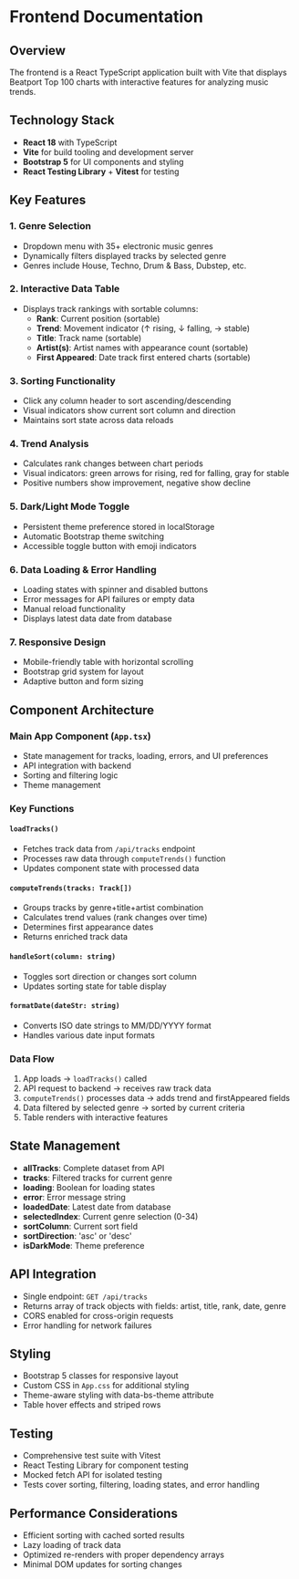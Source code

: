 # Frontend Documentation

## Overview
The frontend is a React TypeScript application built with Vite that displays Beatport Top 100 charts with interactive features for analyzing music trends.

## Technology Stack
- **React 18** with TypeScript
- **Vite** for build tooling and development server
- **Bootstrap 5** for UI components and styling
- **React Testing Library** + **Vitest** for testing

## Key Features

### 1. Genre Selection
- Dropdown menu with 35+ electronic music genres
- Dynamically filters displayed tracks by selected genre
- Genres include House, Techno, Drum & Bass, Dubstep, etc.

### 2. Interactive Data Table
- Displays track rankings with sortable columns:
  - **Rank**: Current position (sortable)
  - **Trend**: Movement indicator (↑ rising, ↓ falling, → stable)
  - **Title**: Track name (sortable)
  - **Artist(s)**: Artist names with appearance count (sortable)
  - **First Appeared**: Date track first entered charts (sortable)

### 3. Sorting Functionality
- Click any column header to sort ascending/descending
- Visual indicators show current sort column and direction
- Maintains sort state across data reloads

### 4. Trend Analysis
- Calculates rank changes between chart periods
- Visual indicators: green arrows for rising, red for falling, gray for stable
- Positive numbers show improvement, negative show decline

### 5. Dark/Light Mode Toggle
- Persistent theme preference stored in localStorage
- Automatic Bootstrap theme switching
- Accessible toggle button with emoji indicators

### 6. Data Loading & Error Handling
- Loading states with spinner and disabled buttons
- Error messages for API failures or empty data
- Manual reload functionality
- Displays latest data date from database

### 7. Responsive Design
- Mobile-friendly table with horizontal scrolling
- Bootstrap grid system for layout
- Adaptive button and form sizing

## Component Architecture

### Main App Component (`App.tsx`)
- State management for tracks, loading, errors, and UI preferences
- API integration with backend
- Sorting and filtering logic
- Theme management

### Key Functions

#### `loadTracks()`
- Fetches track data from `/api/tracks` endpoint
- Processes raw data through `computeTrends()` function
- Updates component state with processed data

#### `computeTrends(tracks: Track[])`
- Groups tracks by genre+title+artist combination
- Calculates trend values (rank changes over time)
- Determines first appearance dates
- Returns enriched track data

#### `handleSort(column: string)`
- Toggles sort direction or changes sort column
- Updates sorting state for table display

#### `formatDate(dateStr: string)`
- Converts ISO date strings to MM/DD/YYYY format
- Handles various date input formats

### Data Flow
1. App loads → `loadTracks()` called
2. API request to backend → receives raw track data
3. `computeTrends()` processes data → adds trend and firstAppeared fields
4. Data filtered by selected genre → sorted by current criteria
5. Table renders with interactive features

## State Management
- **allTracks**: Complete dataset from API
- **tracks**: Filtered tracks for current genre
- **loading**: Boolean for loading states
- **error**: Error message string
- **loadedDate**: Latest date from database
- **selectedIndex**: Current genre selection (0-34)
- **sortColumn**: Current sort field
- **sortDirection**: 'asc' or 'desc'
- **isDarkMode**: Theme preference

## API Integration
- Single endpoint: `GET /api/tracks`
- Returns array of track objects with fields: artist, title, rank, date, genre
- CORS enabled for cross-origin requests
- Error handling for network failures

## Styling
- Bootstrap 5 classes for responsive layout
- Custom CSS in `App.css` for additional styling
- Theme-aware styling with data-bs-theme attribute
- Table hover effects and striped rows

## Testing
- Comprehensive test suite with Vitest
- React Testing Library for component testing
- Mocked fetch API for isolated testing
- Tests cover sorting, filtering, loading states, and error handling

## Performance Considerations
- Efficient sorting with cached sorted results
- Lazy loading of track data
- Optimized re-renders with proper dependency arrays
- Minimal DOM updates for sorting changes